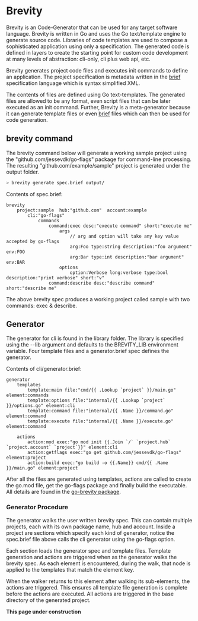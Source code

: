 # Brevity

Brevity is an Code-Generator that can be used for any target software language.  Brevity is written in Go and uses the Go text/template engine to generate source code.  Libraries of code templates are used to compose a sophisticated application using only a specification.  The generated code is defined in layers to create the starting point for custom code development at many levels of abstraction: cli-only, cli plus web api, etc.

Brevity generates project code files and executes init commands to define an application.  The project specification is metadata written in the [brief](https://github.com/robbyriverside/brief) specification language which is syntax simplified XML.

The contents of files are defined using Go text-templates.  The generated files are allowed to be any format, even script files that can be later executed as an init command.  Further, Brevity is a meta-generator because it can generate template files or even [brief](https://github.com/robbyriverside/brief) files which can then be used for code generation.

## brevity command

The brevity command below will generate a working sample project using the "github.com/jessevdk/go-flags" package for command-line processing. The resulting "github.com/example/sample" project is generated under the output folder.

```bash
> brevity generate spec.brief output/
```

Contents of spec.brief:

```brief
brevity 
    project:sample  hub:"github.com"  account:example
        cli:"go-flags"
            commands
                command:exec desc:"execute command" short:"execute me"
                    args
                        // arg and option will take any key value accepted by go-flags
                        arg:Foo type:string description:"foo argument" env:FOO
                        arg:Bar type:int description:"bar argument" env:BAR
                    options
                        option:Verbose long:verbose type:bool description:"print verbose" short:"v"
                command:describe desc:"describe command" short:"describe me"
```

The above brevity spec produces a working project called sample with two commands: exec & describe.

## Generator

The generator for cli is found in the library folder.  The library is specified using the --lib argument and defaults to the BREVITY_LIB environment variable.  Four template files and a generator.brief spec defines the generator.

Contents of cli/generator.brief:

```brief
generator
    templates
        template:main file:"cmd/{{ .Lookup `project` }}/main.go" element:commands
        template:options file:"internal/{{ .Lookup `project` }}/options.go" element:cli
        template:command file:"internal/{{ .Name }}/command.go" element:command
        template:execute file:"internal/{{ .Name }}/execute.go" element:command

    actions
        action:mod exec:"go mod init {{.Join `/` `project.hub` `project.account` `project`}}" element:cli
        action:getflags exec:"go get github.com/jessevdk/go-flags" element:project
        action:build exec:"go build -o {{.Name}} cmd/{{ .Name }}/main.go" element:project
```

After all the files are generated using templates, actions are called to create the go.mod file, get the go-flags package and finally build the executable.  All details are found in the [go-brevity package](https://github.com/robbyriverside/go-brevity).

### Generator Procedure

The generator walks the user written brevity spec.  This can contain multiple projects, each with its own package name, hub and account.  Inside a project are sections which specify each kind of generator, notice the spec.brief file above calls the cli generator using the go-flags option.

Each section loads the generator spec and template files.  Template generation and actions are triggered when as the generator walks the brevity spec.  As each element is encountered, during the walk, that node is applied to the templates that match the element key.  

When the walker returns to this element after walking its sub-elements, the actions are triggered.  This ensures all template file generation is complete before the actions are executed.  All actions are triggered in the base directory of the generated project.

__This page under construction__
